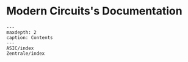 # Modern Circuits's Documentation

```{toctree}
---
maxdepth: 2
caption: Contents
---
ASIC/index
Zentrale/index
```
